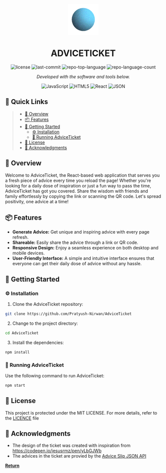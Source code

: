 <p align="center">
  <img src="public/favicon.png" width="100" />
</p>
<p align="center">
    <h1 align="center">ADVICETICKET</h1>
</p>

<p align="center">
	<img src="https://img.shields.io/github/license/Pratyush-Nirwan/AdviceTicket?style=flat&color=0080ff" alt="license">
	<img src="https://img.shields.io/github/last-commit/Pratyush-Nirwan/AdviceTicket?style=flat&logo=git&logoColor=white&color=0080ff" alt="last-commit">
	<img src="https://img.shields.io/github/languages/top/Pratyush-Nirwan/AdviceTicket?style=flat&color=0080ff" alt="repo-top-language">
	<img src="https://img.shields.io/github/languages/count/Pratyush-Nirwan/AdviceTicket?style=flat&color=0080ff" alt="repo-language-count">
<p>
<p align="center">
		<em>Developed with the software and tools below.</em>
</p>
<p align="center">
	<img src="https://img.shields.io/badge/JavaScript-F7DF1E.svg?style=flat&logo=JavaScript&logoColor=black" alt="JavaScript">
	<img src="https://img.shields.io/badge/HTML5-E34F26.svg?style=flat&logo=HTML5&logoColor=white" alt="HTML5">
	<img src="https://img.shields.io/badge/React-61DAFB.svg?style=flat&logo=React&logoColor=black" alt="React">
	<img src="https://img.shields.io/badge/JSON-000000.svg?style=flat&logo=JSON&logoColor=white" alt="JSON">
</p>


## 🔗 Quick Links

> - [📍 Overview](#-overview)
> - [📦 Features](#-features)
> - [🚀 Getting Started](#-getting-started)
>   - [⚙️ Installation](#️-installation)
>   - [🤖 Running AdviceTicket](#-running-AdviceTicket)
> - [📄 License](#-license)
> - [👏 Acknowledgments](#-acknowledgments)


## 📍 Overview

Welcome to AdviceTicket, the React-based web application that serves you a fresh piece of advice every time you reload the page! Whether you're looking for a daily dose of inspiration or just a fun way to pass the time, AdviceTicket has got you covered. Share the wisdom with friends and family effortlessly by copying the link or scanning the QR code. Let's spread positivity, one advice at a time!

## 📦 Features

- **Generate Advice:** Get unique and inspiring advice with every page refresh.
- **Shareable:** Easily share the advice through a link or QR code.
- **Responsive Design:** Enjoy a seamless experience on both desktop and mobile devices.
- **User-Friendly Interface:** A simple and intuitive interface ensures that everyone can get their daily dose of advice without any hassle.

## 🚀 Getting Started

### ⚙️ Installation

1. Clone the AdviceTicket repository:

```sh
git clone https://github.com/Pratyush-Nirwan/AdviceTicket
```

2. Change to the project directory:

```sh
cd AdviceTicket
```

3. Install the dependencies:

```sh
npm install
```

### 🤖 Running AdviceTicket

Use the following command to run AdviceTicket:

```sh
npm start
```

## 📄 License

This project is protected under the MIT LICENSE. For more details, refer to the [LICENCE](LICENCE) file

## 👏 Acknowledgments

- The design of the ticket was created with inspiration from https://codepen.io/jesusrmz/pen/yLbGJWb
- The advices in the ticket are provied by the [Advice Slip JSON API](https://api.adviceslip.com/)

[**Return**](#-quick-links)

